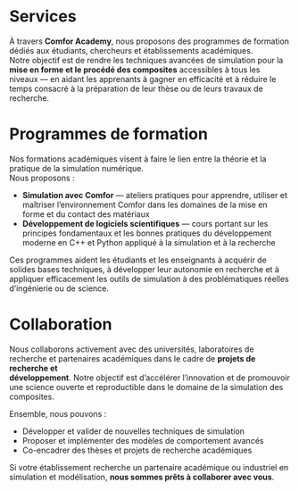 # Services

À travers **Comfor Academy**, nous proposons des programmes de formation dédiés
aux étudiants, chercheurs et établissements académiques.  
Notre objectif est de rendre les techniques avancées de simulation pour la
**mise en forme et le procédé des composites** accessibles à tous les niveaux —
en aidant les apprenants à gagner en efficacité et à réduire le temps consacré à
la préparation de leur thèse ou de leurs travaux de recherche.

# Programmes de formation

Nos formations académiques visent à faire le lien entre la théorie et la
pratique de la simulation numérique.  
Nous proposons :

- **Simulation avec Comfor** — ateliers pratiques pour apprendre, utiliser et
  maîtriser l’environnement Comfor dans les domaines de la mise en forme et du
  contact des matériaux  
- **Développement de logiciels scientifiques** — cours portant sur les principes
  fondamentaux et les bonnes pratiques du développement moderne en C++ et Python
  appliqué à la simulation et à la recherche  

Ces programmes aident les étudiants et les enseignants à acquérir de solides
bases techniques, à développer leur autonomie en recherche et à appliquer
efficacement les outils de simulation à des problématiques réelles d’ingénierie
ou de science.

# Collaboration

Nous collaborons activement avec des universités, laboratoires de recherche et
partenaires académiques dans le cadre de **projets de recherche et  
développement**. Notre objectif est d’accélérer l’innovation et de promouvoir
une science ouverte et reproductible dans le domaine de la simulation des
composites.

Ensemble, nous pouvons :
- Développer et valider de nouvelles techniques de simulation  
- Proposer et implémenter des modèles de comportement avancés  
- Co-encadrer des thèses et projets de recherche académiques  

Si votre établissement recherche un partenaire académique ou industriel en
simulation et modélisation, **nous sommes prêts à collaborer avec vous**.
